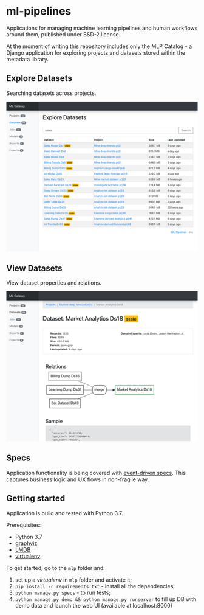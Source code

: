 # ml-pipelines

Applications for managing machine learning pipelines and human workflows around them, published under BSD-2 license.

At the moment of writing this repository includes only the MLP Catalog - a Django application for exploring projects and datasets stored within the metadata library.


## Explore Datasets

Searching datasets across projects.

![explore](./doc/explore-datasets.png)

## View Datasets

View dataset properties and relations.

![dataset](./doc/view-dataset.png)

## Specs

Application functionality is being covered with [event-driven specs](https://abdullin.com/sku-vault/event-driven-verification/). This captures business logic and UX flows in non-fragile way.

## Getting started

Application is build and tested with Python 3.7.

Prerequisites:

- Python 3.7
- [graphviz](https://www.graphviz.org)
- [LMDB](https://lmdb.readthedocs.io/en/release/)
- [virtualenv](https://virtualenv.pypa.io/en/latest/)

To get started, go to the `mlp` folder and:

1) set up a _virtualenv_ in `mlp` folder and activate it;
3) `pip install -r requirements.txt` - install all the dependencies;
4) `python manage.py specs` - to run tests;
5) `python manage.py demo && python manage.py runserver` to fill up DB with demo data and launch the web UI (available at localhost:8000)



